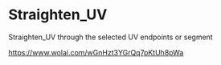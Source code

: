 # Straighten_UV
 Straighten_UV through the selected UV endpoints or segment

https://www.wolai.com/wGnHzt3YGrQq7pKtUh8pWa
